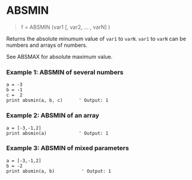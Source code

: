 # ABSMIN

> f = ABSMIN (var1 [, var2, ... , varN] )

Returns the absolute minumum value of `var1` to `varN`. `var1` to `varN` can be numbers and arrays of numbers.

See ABSMAX for absolute maximum value.

### Example 1: ABSMIN of several numbers

```
a = -3
b = -1
c =  2
print absmin(a, b, c)      ' Output: 1
```

### Example 2: ABSMIN of an array

```
a = [-3,-1,2]
print absmin(a)            ' Output: 1
```

### Example 3: ABSMIN of mixed parameters

```
a = [-3,-1,2]
b = -2
print absmin(a, b)          ' Output: 1
```
